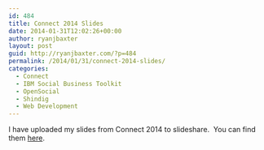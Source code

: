 ```yaml
---
id: 484
title: Connect 2014 Slides
date: 2014-01-31T12:02:26+00:00
author: ryanjbaxter
layout: post
guid: http://ryanjbaxter.com/?p=484
permalink: /2014/01/31/connect-2014-slides/
categories:
  - Connect
  - IBM Social Business Toolkit
  - OpenSocial
  - Shindig
  - Web Development
---
```

I have uploaded my slides from Connect 2014 to slideshare.  You can find them <a href="http://www.slideshare.net/RyanBaxter/j-30673915" target="_blank">here</a>.